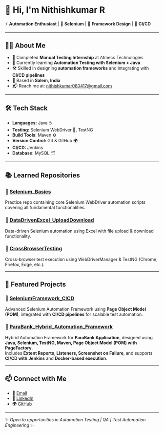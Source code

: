 # 👋 Hi, I'm Nithishkumar R  

⚡ **Automation Enthusiast** | 🤖 **Selenium** | 📑 **Framework Design** | 🚀 **CI/CD**  

---

## 👨‍💻 About Me  
- 💼 Completed **Manual Testing Internship** at Atmecs Technologies  
- 🌱 Currently learning **Automation Testing with Selenium + Java**  
- 🛠 Skilled in designing **automation frameworks** and integrating with **CI/CD pipelines**  
- 📍 Based in **Salem, India**  
- 📬 Reach me at: [nithishkumar080417@gmail.com](mailto:nithishkumar080417@gmail.com)  

---

## 🛠 Tech Stack  
- **Languages:** Java ☕  
- **Testing:** Selenium WebDriver 🤖, TestNG  
- **Build Tools:** Maven ⚙️  
- **Version Control:** Git & GitHub 🌍  
- **CI/CD:** Jenkins  
- **Database:** MySQL 🗂️  

---

## 📚 Learned Repositories  

### 🔹 [Selenium_Basics](https://github.com/Nithishkumar0804/Selenium_Basics)  
Practice repo containing core Selenium WebDriver automation scripts covering all fundamental functionalities.  

### 🔹 [DataDrivenExcel_UploadDownload](https://github.com/Nithishkumar0804/DataDrivenExcel_UploadDownload)  
Data-driven Selenium automation using Excel with file upload & download functionality.  

### 🔹 [CrossBrowserTesting](https://github.com/Nithishkumar0804/CrossBrowserTesting)  
Cross-browser test execution using WebDriverManager & TestNG (Chrome, Firefox, Edge, etc.).  

---

## 📌 Featured Projects  

### 🔹 [SeleniumFramework_CICD](https://github.com/Nithishkumar0804/SeleniumFramework_CICD)  
Advanced Selenium Automation Framework using **Page Object Model (POM)**, integrated with **CI/CD pipelines** for scalable test automation.  

### 🔹 [ParaBank_Hybrid_Automation_Framework](https://github.com/Nithishkumar0804/ParaBank_Hybrid_Automation_Framework)  
Hybrid Automation Framework for **ParaBank Application**, designed using **Java, Selenium, TestNG, Maven, Page Object Model (POM) with PageFactory**.  
Includes **Extent Reports, Listeners, Screenshot on Failure**, and supports **CI/CD with Jenkins** and **Docker-based execution**.  

---

## 📫 Connect with Me  
- 📧 [Email](mailto:nithishkumar080417@gmail.com)  
- 💼 [LinkedIn](https://www.linkedin.com/in/nithishkumar0804/)  
- 🌍 [GitHub](https://github.com/Nithishkumar0804)  

---

✨ *Open to opportunities in Automation Testing | QA | Test Automation Engineering* ✨
